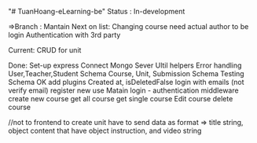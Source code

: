 "# TuanHoang-eLearning-be"
Status : In-development

=>Branch : Mantain
Next on list:
Changing course need actual author to be login
Authentication with 3rd party

Current:
CRUD for unit

Done:
Set-up express
Connect Mongo Sever
Ultil helpers
Error handling
User,Teacher,Student Schema
Course, Unit, Submission Schema
Testing Schema OK
add plugins Created at, isDeletedFalse
login with emails (not verify email)
register new use
Matain login - authentication middleware
create new course
get all course
get single course
Edit course
delete course

//not to frontend
to create unit have to send data as format => title string, object content that have object instruction, and video string
